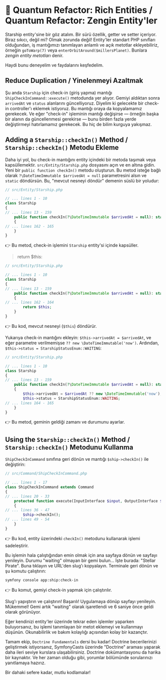 # 🧠 Quantum Refactor: Rich Entities / Quantum Refactor: Zengin Entity'ler

Starship entity'sine bir göz atalım. Bir sürü özellik, getter ve setter içeriyor. Biraz sıkıcı, değil mi? Olmak zorunda değil! Entity'ler standart PHP sınıfları olduğundan, iş mantığımızı tanımlayan anlamlı ve açık metotlar ekleyebiliriz, örneğin `goToWarp(7)` veya `enterOrbitAround($millersPlanet)`. Bunlara *zengin entity metotları* denir.

Haydi bunu deneyelim ve faydalarını keşfedelim.

## Reduce Duplication / Yinelenmeyi Azaltmak

Şu anda `Starship` için check-in (giriş yapma) mantığı `ShipCheckInCommand::execute()` metodunda yer alıyor. Gemiyi aldıktan sonra `arrivedAt` ve `status` alanlarını güncelliyoruz. Diyelim ki gelecekte bir check-in controller'ı eklemek istiyoruz. Bu mantığı oraya da kopyalamamız gerekecek. Ve eğer "check-in" işleminin mantığı değişirse — örneğin başka bir alanın da güncellenmesi gerekirse — bunu birden fazla yerde değiştirmeyi hatırlamamız gerekecek. Bu hiç de bilim kurguya yakışmaz.

## Adding a `Starship::checkIn()` Method / `Starship::checkIn()` Metodu Ekleme

Daha iyi yol, bu check-in mantığını entity içindeki bir metoda taşımak veya kapsüllemektir. `src/Entity/Starship.php` dosyasını açın ve en altına gidin. Yeni bir `public function checkIn()` metodu oluşturun. Bu metod isteğe bağlı olarak `?\DateTimeImmutable $arrivedAt = null` parametresini alsın ve `static` döndürsün. Bu, "mevcut nesneyi döndür" demenin süslü bir yoludur:

```php
// src/Entity/Starship.php

// ... lines 1 - 10
class Starship
{
// ... lines 13 - 159
    public function checkIn(?\DateTimeImmutable $arrivedAt = null): static
    {
// ... lines 162 - 165
    }
}
```

👉 Bu metod, check-in işlemini `Starship` entity'si içinde kapsüller.

> return $this:

```php 
// src/Entity/Starship.php

// ... lines 1 - 10
class Starship
{
// ... lines 13 - 159
    public function checkIn(?\DateTimeImmutable $arrivedAt = null): static
    {
// ... lines 162 - 164
        return $this;
    }
}
```

👉 Bu kod, mevcut nesneyi (`$this`) döndürür.

Yukarıya check-in mantığını ekleyin: `$this->arrivedAt = $arrivedAt`, ve eğer parametre verilmemişse `?? new \DateTimeImmutable('now')`. Ardından, `$this->status = StarshipStatusEnum::WAITING`:

```php 
// src/Entity/Starship.php

// ... lines 1 - 10
class Starship
{
// ... lines 13 - 159
    public function checkIn(?\DateTimeImmutable $arrivedAt = null): static
    {
        $this->arrivedAt = $arrivedAt ?? new \DateTimeImmutable('now');
        $this->status = StarshipStatusEnum::WAITING;
// ... lines 164 - 165
    }
}
```

👉 Bu metod, geminin geldiği zamanı ve durumunu ayarlar.

## Using the `Starship::checkIn()` Method /  `Starship::checkIn()` Metodunu Kullanma

`ShipCheckInCommand` sınıfına geri dönün ve mantığı `$ship->checkIn()` ile değiştirin:

```php
// src/Command/ShipCheckInCommand.php

// ... lines 1 - 17
class ShipCheckInCommand extends Command
{
// ... lines 20 - 33
    protected function execute(InputInterface $input, OutputInterface $output): int
    {
// ... lines 36 - 47
        $ship->checkIn();
// ... lines 49 - 54
    }
}
```

👉 Bu kod, entity üzerindeki `checkIn()` metodunu kullanarak işlemi sadeleştirir.

Bu işlemin hala çalıştığından emin olmak için ana sayfaya dönün ve sayfayı yenileyin. Durumu "waiting" olmayan bir gemi bulun... İşte burada: "Stellar Pirate". Buna tıklayın ve URL'den slug'ı kopyalayın. Terminale geri dönün ve şu komutu çalıştırın:

```bash
symfony console app:ship:check-in
```

👉 Bu komut, gemiyi check-in yapmak için çalıştırılır.

Slug'ı yapıştırın ve çalıştırın! Başarılı! Uygulamaya dönüp sayfayı yenileyin. Mükemmel! Gemi artık "waiting" olarak işaretlendi ve 6 saniye önce geldi olarak görünüyor.

Eğer kendinizi entity'ler üzerinde tekrar eden işlemler yaparken buluyorsanız, bu işlemi tanımlayan bir metot eklemeyi ve kullanmayı düşünün. Okunabilirlik ve bakım kolaylığı açısından kolay bir kazançtır.

Tamam ekip, `Doctrine Fundamentals` dersi bu kadar! Doctrine becerilerinizi geliştirmek istiyorsanız, SymfonyCasts üzerinde "Doctrine" araması yaparak daha ileri seviye kurslara ulaşabilirsiniz. Doctrine dokümantasyonu da harika bir kaynaktır. Ve her zaman olduğu gibi, yorumlar bölümünde sorularınızı yanıtlamaya hazırız.

Bir dahaki sefere kadar, mutlu kodlamalar!
